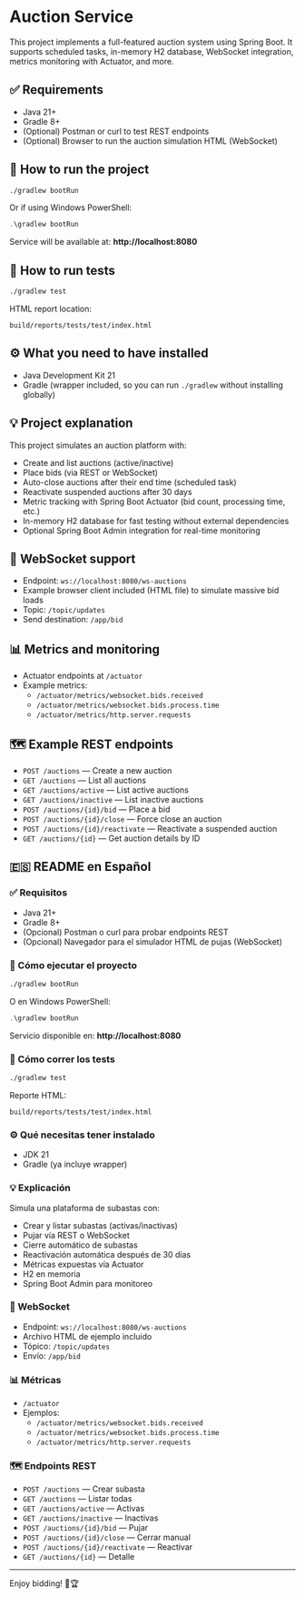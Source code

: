 # Auction Service

This project implements a full-featured auction system using Spring Boot. It supports scheduled tasks, in-memory H2 database, WebSocket integration, metrics monitoring with Actuator, and more.

## ✅ Requirements

- Java 21+
- Gradle 8+
- (Optional) Postman or curl to test REST endpoints
- (Optional) Browser to run the auction simulation HTML (WebSocket)

## 🚀 How to run the project

```bash
./gradlew bootRun
```

Or if using Windows PowerShell:

```powershell
.\gradlew bootRun
```

Service will be available at: **http://localhost:8080**

## 🧪 How to run tests

```bash
./gradlew test
```

HTML report location:
```
build/reports/tests/test/index.html
```

## ⚙️ What you need to have installed

- Java Development Kit 21
- Gradle (wrapper included, so you can run `./gradlew` without installing globally)

## 💡 Project explanation

This project simulates an auction platform with:

- Create and list auctions (active/inactive)
- Place bids (via REST or WebSocket)
- Auto-close auctions after their end time (scheduled task)
- Reactivate suspended auctions after 30 days
- Metric tracking with Spring Boot Actuator (bid count, processing time, etc.)
- In-memory H2 database for fast testing without external dependencies
- Optional Spring Boot Admin integration for real-time monitoring

## 📡 WebSocket support

- Endpoint: `ws://localhost:8080/ws-auctions`
- Example browser client included (HTML file) to simulate massive bid loads
- Topic: `/topic/updates`
- Send destination: `/app/bid`

## 📊 Metrics and monitoring

- Actuator endpoints at `/actuator`
- Example metrics:
    - `/actuator/metrics/websocket.bids.received`
    - `/actuator/metrics/websocket.bids.process.time`
    - `/actuator/metrics/http.server.requests`

## 🗺️ Example REST endpoints

- `POST /auctions` — Create a new auction
- `GET /auctions` — List all auctions
- `GET /auctions/active` — List active auctions
- `GET /auctions/inactive` — List inactive auctions
- `POST /auctions/{id}/bid` — Place a bid
- `POST /auctions/{id}/close` — Force close an auction
- `POST /auctions/{id}/reactivate` — Reactivate a suspended auction
- `GET /auctions/{id}` — Get auction details by ID

## 🇪🇸 README en Español

### ✅ Requisitos

- Java 21+
- Gradle 8+
- (Opcional) Postman o curl para probar endpoints REST
- (Opcional) Navegador para el simulador HTML de pujas (WebSocket)

### 🚀 Cómo ejecutar el proyecto

```bash
./gradlew bootRun
```

O en Windows PowerShell:

```powershell
.\gradlew bootRun
```

Servicio disponible en: **http://localhost:8080**

### 🧪 Cómo correr los tests

```bash
./gradlew test
```

Reporte HTML:
```
build/reports/tests/test/index.html
```

### ⚙️ Qué necesitas tener instalado

- JDK 21
- Gradle (ya incluye wrapper)

### 💡 Explicación

Simula una plataforma de subastas con:

- Crear y listar subastas (activas/inactivas)
- Pujar vía REST o WebSocket
- Cierre automático de subastas
- Reactivación automática después de 30 días
- Métricas expuestas vía Actuator
- H2 en memoria
- Spring Boot Admin para monitoreo

### 📡 WebSocket

- Endpoint: `ws://localhost:8080/ws-auctions`
- Archivo HTML de ejemplo incluido
- Tópico: `/topic/updates`
- Envío: `/app/bid`

### 📊 Métricas

- `/actuator`
- Ejemplos:
    - `/actuator/metrics/websocket.bids.received`
    - `/actuator/metrics/websocket.bids.process.time`
    - `/actuator/metrics/http.server.requests`

### 🗺️ Endpoints REST

- `POST /auctions` — Crear subasta
- `GET /auctions` — Listar todas
- `GET /auctions/active` — Activas
- `GET /auctions/inactive` — Inactivas
- `POST /auctions/{id}/bid` — Pujar
- `POST /auctions/{id}/close` — Cerrar manual
- `POST /auctions/{id}/reactivate` — Reactivar
- `GET /auctions/{id}` — Detalle

---

Enjoy bidding! 🚀🏆